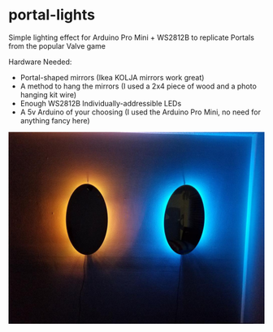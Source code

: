# portal-lights
Simple lighting effect for Arduino Pro Mini + WS2812B to replicate Portals from the popular Valve game  

Hardware Needed:
- Portal-shaped mirrors (Ikea KOLJA mirrors work great)
- A method to hang the mirrors (I used a 2x4 piece of wood and a photo hanging kit wire)
- Enough WS2812B Individually-addressible LEDs
- A 5v Arduino of your choosing (I used the Arduino Pro Mini, no need for anything fancy here)

![Alt text](/images/portals.jpg?raw=true "Finished Product")
